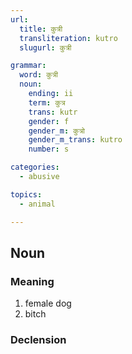 ```yaml
---
url:
  title: कुत्री
  transliteration: kutro
  slugurl: कुत्री

grammar:
  word: कुत्री
  noun:
    ending: ii
    term: कुत्र
    trans: kutr
    gender: f
    gender_m: कुत्रो
    gender_m_trans: kutro
    number: s

categories:
  - abusive

topics:
  - animal

---
```

## Noun
### Meaning
1. female dog
2. bitch

### Declension
<noun-decl :grammar="grammar"></noun-decl>